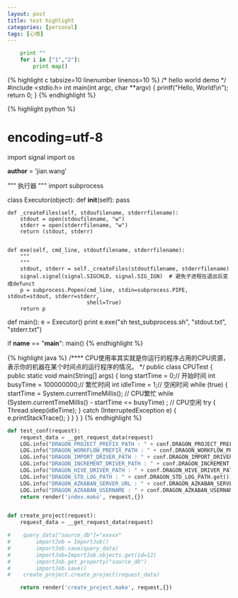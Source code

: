 ```yaml
---
layout: post
title: test highlight
categories: [personal]
tags: [心情]
---
```



```python
    print ""
    for i in ["1","2"]:
        print map()
```
{% highlight c tabsize=10 linenumber linenos=10 %}
/* hello world demo */
#include <stdio.h>
int main(int argc, char **argv)
{
    printf("Hello, World!\n");
    return 0;
}
{% endhighlight %}

{% highlight python %}
# encoding=utf-8
import signal
import os

__author__ = 'jian.wang'

"""
    执行器
"""
import subprocess


class Executor(object):
    def __init__(self):
        pass

    def _createFiles(self, stdoufilename, stderrfilename):
        stdout = open(stdoufilename, "w")
        stderr = open(stderrfilename, "w")
        return (stdout, stderr)


    def exe(self, cmd_line, stdoutfilename, stderrfilename):
        """
        """
        stdout, stderr = self._createFiles(stdoutfilename, stderrfilename)
        signal.signal(signal.SIGCHLD, signal.SIG_IGN)  # 避免子进程在退出后变成defunct
        p = subprocess.Popen(cmd_line, stdin=subprocess.PIPE, stdout=stdout, stderr=stderr,
                             shell=True)
        return p


def main():
    e = Executor()
    print e.exe("sh test_subprocess.sh", "stdout.txt", "stderr.txt")


if __name__ == "__main__":
    main()
{% endhighlight %}

{% highlight java %}
/****
 CPU使用率其实就是你运行的程序占用的CPU资源，表示你的机器在某个时间点的运行程序的情况。
*/
public class CPUTest
{
    public static void main(String[] args)
    {
        long startTime = 0;// 开始时间
        int busyTime = 100000000;// 繁忙时间
        int idleTime = 1;// 空闲时间
        while (true)
        {
            startTime = System.currentTimeMillis();
            // CPU繁忙
            while (System.currentTimeMillis() - startTime <= busyTime)
                ;
            // CPU空闲
            try
            {
                Thread.sleep(idleTime);
            }
            catch (InterruptedException e)
            {
                e.printStackTrace();
            }
        }
    }
}
{% endhighlight %}

```python
def test_conf(request):
    request_data = __get_request_data(request)
    LOG.info("DRAGON_PROJECT_PREFIX_PATH : " + conf.DRAGON_PROJECT_PREFIX_PATH.get())
    LOG.info("DRAGON_WORKFLOW_PREFIX_PATH : " + conf.DRAGON_WORKFLOW_PREFIX_PATH.get())
    LOG.info("DRAGON_IMPORT_DRIVER_PATH : " + conf.DRAGON_IMPORT_DRIVER_PATH.get())
    LOG.info("DRAGON_INCREMENT_DRIVER_PATH : " + conf.DRAGON_INCREMENT_DRIVER_PATH.get())
    LOG.info("DRAGON_HIVE_DRIVER_PATH : " + conf.DRAGON_HIVE_DRIVER_PATH.get())
    LOG.info("DRAGON_STD_LOG_PATH : " + conf.DRAGON_STD_LOG_PATH.get())
    LOG.info("DRAGON_AZKABAN_SERVER_URL : " + conf.DRAGON_AZKABAN_SERVER_URL.get())
    LOG.info("DRAGON_AZKABAN_USERNAME : " + conf.DRAGON_AZKABAN_USERNAME.get())
    return render('index.mako', request,{})


def create_project(request):
    request_data = __get_request_data(request)

#    query_data["source_db"]="xxxxx"
#        importJob = ImportJob()
#        importJob.save(query_data)
#        importJob=ImportJob.objects.get(id=12)
#        importJob.get_property("source_db")
#        importJob.save()
#    create_project.create_project(request_data)

    return render('create_project.mako', request,{})
```
